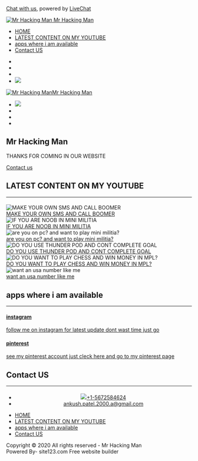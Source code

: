 


<!DOCTYPE html><html dir="ltr" lang="en" class=" home_page home_page_design s_layout2 isFreePackage  "><head><script data-ad-client="ca-pub-9703532486139774" async src="https://pagead2.googlesyndication.com/pagead/js/adsbygoogle.js"></script>
<meta http-equiv="X-UA-Compatible" content="IE=edge"> <meta name="viewport" content="width=device-width, initial-scale=1"> <meta charset="utf-8"> <link rel="dns-prefetch preconnect" href="https://cdn-cms-s.f-static.net/" crossorigin="anonymous"/> <link rel="dns-prefetch preconnect" href="https://cdn-cms.f-static.net/" crossorigin="anonymous"/> <link rel="dns-prefetch preconnect" href="https://fonts.googleapis.com/" crossorigin="anonymous"/> <link rel="dns-prefetch preconnect" href="https://fonts.gstatic.com/" crossorigin="anonymous"/> <link rel="dns-prefetch preconnect" href="https://cdn-cms-s.f-static.net/" crossorigin="anonymous"/> <link rel="dns-prefetch preconnect" href="https://cdn-cms.f-static.net/" crossorigin="anonymous"/> <!-- Favicon --> <link rel="shortcut icon" href="//cdn-cms-s.f-static.net/manager/site123_website/files/logos/brand_files_2020/Icons/Png/Icon_blue.png?v=r6684" type="image/x-icon"> <link rel="icon" href="LOGO.png" type="image/x-icon"> <link rel="manifest" href="LOGO.png"><!-- Status Bar --><meta name="apple-mobile-web-app-status-bar-style" content="default"><!-- 152px icon --><link rel="apple-touch-icon" sizes="152x152" href="//cdn-cms-s.f-static.net/ready_uploads/pwaScreenLogo/pwaImage.png?width=152&height=152&resizeType=pwaIcon&w=&orderScreen=&websiteID=3995901&tranW=&v=r6684_19605477"><!-- 180px icon --><link rel="apple-touch-icon" sizes="180x180" href="//cdn-cms-s.f-static.net/ready_uploads/pwaScreenLogo/pwaImage.png?width=180&height=180&resizeType=pwaIcon&w=&orderScreen=&websiteID=3995901&tranW=&v=r6684_19605477"><!-- 167px icon --><link rel="apple-touch-icon" sizes="167x167" href="//cdn-cms-s.f-static.net/ready_uploads/pwaScreenLogo/pwaImage.png?width=167&height=167&resizeType=pwaIcon&w=&orderScreen=&websiteID=3995901&tranW=&v=r6684_19605477"> <!-- Mobile Browser Address Bar Color --> <meta name="theme-color" content="#1abc9c"> <!-- Regular Meta Info --> <title class="s123-js-pjax">Mr Hacking Man</title> <meta name="description" content="Mr Hacking Man - " class="s123-js-pjax"> <meta name="keywords" content="" class="s123-js-pjax"> <link rel="canonical" href="https://www.mr-hacking-man.tk/" class="s123-js-pjax"/> <!-- Global site tag (gtag.js) - Google Analytics --> <script async src="https://www.googletagmanager.com/gtag/js?id=UA-171296505-1"></script> <script>      window.dataLayer = window.dataLayer || [];
    function gtag(){dataLayer.push(arguments);}
    gtag('js', new Date());

    gtag('config', 'UA-171296505-1');
  </script> <!-- Facebook Meta Info --> <meta property="og:url" content="https://www.mr-hacking-man.tk" class="s123-js-pjax"> <meta property="og:image" content="https://cdn-cms.f-static.net/uploads/3995901/800_5f22a7595bd3a.png" class="s123-js-pjax"> <meta property="og:description" content="Mr Hacking Man - " class="s123-js-pjax"> <meta property="og:title" content="Mr Hacking Man" class="s123-js-pjax"> <meta property="og:site_name" content="Mr Hacking Man" class="s123-js-pjax"> <meta property="og:see_also" content="https://5f227ce8e668d.site123.me" class="s123-js-pjax"> <!-- Google+ Meta Info --> <meta itemprop="name" content="Mr Hacking Man" class="s123-js-pjax"> <meta itemprop="description" content="Mr Hacking Man - " class="s123-js-pjax"> <meta itemprop="image" content="https://cdn-cms.f-static.net/uploads/3995901/800_5f22a7595bd3a.png" class="s123-js-pjax"> <!-- Twitter Meta Info --> <meta name="twitter:card" content="summary" class="s123-js-pjax"> <meta name="twitter:url" content="https://www.mr-hacking-man.tk/" class="s123-js-pjax"> <meta name="twitter:title" content="Mr Hacking Man" class="s123-js-pjax"> <meta name="twitter:description" content="Mr Hacking Man - " class="s123-js-pjax"> <meta name="twitter:image" content="https://cdn-cms.f-static.net/uploads/3995901/800_5f22a7595bd3a.png" class="s123-js-pjax">    
  
  

  
  
          

  

  <!-- Website CSS variables --> <style>    :root {
      --global_main_color: #1abc9c;
      --home_text_color: #ffffff;
      --home_third_background_color: #000000;
      --home_custom_image_size: px;
      --home_text_size_px: 38px;
      --home_text_size_2_px: 54px;
      --slogan_text_size_px: 20px;
      --home_text_size: 38;
      --home_text_size_2: 54;
      --slogan_text_size: 20;
      --home_text_size_px_media: 38px;
      --home_text_size_2_px_media: 54px;
      --slogan_text_size_px_media: 20px;
      --layout_text_align: left;
      --layout_text_align_rtl: right;
      --layout_text_box_width: 100%;
      --layout_left_side_width: 50%;
      --layout_left_side_width_vh: 50vh;
      --homepage_layout_height: 100%;
      --homepage_layout_height_vh: 100vh;
      --homepage_layout_height_menu_space: 0px;
      --mainNavMobileHeight: 0px;
      --homepage_layout_height_opacity_space_top: 0px;
      --homepage_layout_height_opacity_space_bottom: 0px;
      --mobileMenuFontSize: 20px;
      --mobileMenuPagesSpace: 5px;
      --homepageShapeDividerList_Size: 17%;
      --homepage_goal_space: 17px;
      --homepage_second_goal_space: 23px;
      --layout_bottom_spacing: 68px;
      --window-height: 100vh;
      --window-width: 100vw;
      --menu_font_size: 14px;
      --menu_pages_space: 1px;
      --menu_pages_side_padding: 15px;
      --menu_pages_letter_spacing: 0.5px;
      --menu_pages_word_spacing: 0px;
  } 
  </style> <!-- Custom CSS --> <!-- Minimize CSS files --><link rel="stylesheet" href="//cdn-cms-s.f-static.net/versions/2/css/minimize.css?v=r6684" type="text/css" crossorigin="anonymous"><link rel="stylesheet" href="//cdn-cms-s.f-static.net/versions/2/css/websiteCSS.css?w=&orderScreen=&websiteID=3995901&onlyContent=&tranW=&v=r6684_19605477" class="reloadable-css" type="text/css"> <!-- Begin Cookie Consent plugin by Silktide - http://silktide.com/cookieconsent --> <script type="text/javascript">        window.cookieconsent_options = {
          message: "This website uses cookies to ensure you get the best experience on our website",
          dismiss: "Got it!",
          learnMore: "More info",
          theme: '//cdn-cms-s.f-static.net/files/frameworks/cookieconsent-master/build/dark-bottom.css?v=r6684'
      }; 
  </script> <script type="text/javascript" src="//cdn-cms-s.f-static.net/files/frameworks/cookieconsent-master/build/cookieconsent.min.js?v=r6684" crossorigin="anonymous"></script> <!-- End Cookie Consent plugin --> <!-- Froala Editor CSS --> <!-- Google AdSense --> </head><body id="page-top"> <!-- Start of LiveChat (www.livechatinc.com) code -->
<script>
    window.__lc = window.__lc || {};
    window.__lc.license = 12114810;
    ;(function(n,t,c){function i(n){return e._h?e._h.apply(null,n):e._q.push(n)}var e={_q:[],_h:null,_v:"2.0",on:function(){i(["on",c.call(arguments)])},once:function(){i(["once",c.call(arguments)])},off:function(){i(["off",c.call(arguments)])},get:function(){if(!e._h)throw new Error("[LiveChatWidget] You can't use getters before load.");return i(["get",c.call(arguments)])},call:function(){i(["call",c.call(arguments)])},init:function(){var n=t.createElement("script");n.async=!0,n.type="text/javascript",n.src="https://cdn.livechatinc.com/tracking.js",t.head.appendChild(n)}};!n.__lc.asyncInit&&e.init(),n.LiveChatWidget=n.LiveChatWidget||e}(window,document,[].slice))
</script>
<noscript><a href="https://www.livechatinc.com/chat-with/12114810/" rel="nofollow">Chat with us</a>, powered by <a href="https://www.livechatinc.com/?welcome" rel="noopener nofollow" target="_blank">LiveChat</a></noscript>
<!-- End of LiveChat code -->
<div class="body"> <div id="websiteHeader"> <nav id="mainNav" class="hidden-xs navbar-default navbar-fixed-top columnHeader opacity-no"> <div class="site_container"> <div class="navbar-header"> <a class="navbar-brand page-scroll s123-site-logo"  href=""><img src="https://cdn-cms.f-static.net/uploads/3995901/400_crop_5f229e48dd44b_5f229e02f1541.png" alt="Mr Hacking Man" class="img-responsive" /><span class="website-name website-name-preview-helper website-name-active weight700 "> Mr Hacking Man </span></a> </div> <div id="top-menu"> <ul class="navPages nav navbar-nav"> <li class="moduleMenu active"><a class="page-scroll homepageMenu" href="#page-top"><span class="txt-container">HOME</span></a></li><li class="moduleMenu" data-menu-module-id="5b1cffa6a456e"><a class="page-scroll" href="#section-5b1cffa6a456e"><span class="txt-container">LATEST CONTENT ON MY YOUTUBE</span></a></li><li class="moduleMenu" data-menu-module-id="5f23f0a295972"><a class="page-scroll" href="#section-5f23f0a295972"><span class="txt-container">apps where i am available</span></a></li><li class="moduleMenu" data-menu-module-id="5f23f6fc95973"><a class="page-scroll" href="#section-5f23f6fc95973"><span class="txt-container">Contact US</span></a></li> </ul> <ul class="navActions nav navbar-nav"> <!-- Multi Currency --> <!-- Show Header Social --> <li class="header-social-wrapper "><a data-close-location="right" class="actionButton" role="button" data-container="body" data-toggle="social_menuCallActionIcons"><i class="fa fa-share-alt"></i></a></li> <!-- Cart --> <li class="header-cart-wrapper orderOpenCart "><a class="actionButton btn-primary-action-button-4" role="button"><i class="fa fa-shopping-cart"><span class="count"></span></i></a></li> <!-- Show Header Email With Style --> <li class="header-email-wrapper" data-style="1"><a data-close-location="right" class="actionButton" role="button" data-container="body" data-toggle="email_menuCallActionIcons"><i class="fa fa-envelope"></i></a></li> <!-- Only icon --> <li class="header-phone-wrapper" data-style="1"> <a data-close-location="right" class="actionButton" role="button" data-container="body" data-toggle="phone_menuCallActionIcons" data-social-icon="whatsApp-icon"> <img src="//cdn-cms-s.f-static.net/files/icons/socialNetworksBrands/whatsApp-icon.png?v=r6684"> </a> </li> <!-- Only Phone --> <!-- Menu Action Buttons --> </ul> </div> </div> </nav> <!-- Sticky Menu --> <input type="hidden" id="stickyMenu" name="stickyMenu" value="on"> </div> <nav id="mainNavMobile" class="navbar-fixed-top"> <div class="navPagesLeft"> <div class="header-menu-wrapper"><a data-close-location="left" data-menu-color="" data-menu-type="0" data-menu-align="center" data-is-mobile="true" class="mobile-menu-btn actionButton" role="button" data-container="body" data-toggle="menuCallActionIcons"><i class="fa fa-bars"></i></a></div> </div> <div class="navbar-header"> <a class="navbar-brand page-scroll s123-site-logo" href="#page-top"><img src="https://cdn-cms.f-static.net/uploads/3995901/400_crop_5f229e48dd44b_5f229e02f1541.png" alt="Mr Hacking Man" class="img-responsive" /><span class="website-name website-name-preview-helper website-name-active weight700 ">Mr Hacking Man</span></a> </div> <div class="navPagesRight"> <ul class="navActions nav navbar-nav"> <!-- Show header phone --> <li class="header-phone-wrapper"> <a data-close-location="right" class="actionButton" role="button" data-container="body" data-toggle="phone_menuCallActionIcons" data-icon-type="socialImage"> <img src="//cdn-cms-s.f-static.net/files/icons/socialNetworksBrands/whatsApp-icon.png?v=r6684"> </a> </li> <!-- Show header email --> <li class="header-email-wrapper"><a data-close-location="right" class="actionButton" role="button" data-container="body" data-toggle="email_menuCallActionIcons"><i class="fa fa-envelope"></i></a></li> <!-- Show header social --> <li class="header-social-wrapper "><a data-close-location="right" class="actionButton" role="button" data-container="body" data-toggle="social_menuCallActionIcons"><i class="fa fa-share-alt"></i></a></li> <!-- Cart --> <li class="header-cart-wrapper orderOpenCart "><a class="actionButton btn-primary-action-button-4" role="button"><i class="fa fa-shopping-cart"><span class="count"></span></i></a></li> </ul> </div> </nav> <div id="top-menu-mobile" style="display:none;"> <ul> <li class="moduleMenu active"><a class="page-scroll homepageMenu" href="#page-top"><span class="txt-container">HOME</span></a></li><li class="moduleMenu" data-menu-module-id="5b1cffa6a456e"><a class="page-scroll" href="#section-5b1cffa6a456e"><span class="txt-container">LATEST CONTENT ON MY YOUTUBE</span></a></li><li class="moduleMenu" data-menu-module-id="5f23f0a295972"><a class="page-scroll" href="#section-5f23f0a295972"><span class="txt-container">apps where i am available</span></a></li><li class="moduleMenu" data-menu-module-id="5f23f6fc95973"><a class="page-scroll" href="#section-5f23f6fc95973"><span class="txt-container">Contact US</span></a></li> </ul> </div> <div id="s123PjaxMainContainer"> <section id="top-section" class="homepage_style_1 top_magic_homepage_kind_1  parallax-on old_homepage_layout_log old_homepage_layout_structure_log"><div class="home_background_wrapper parallax-on"><div class="parallax-window home-image-bg" data-parallax="scroll" data-bleed="0" data-idele="parallax_home_opacity" data-opacity="1" data-filter="" data-backgroundcolor="#000000" data-image-src="https://cdn-cms.f-static.net/uploads/3995901/2000_5f228376cbfce.png" data-position="center center" data-background-position="center center" style="background-position:center center"></div></div><div class="magic_homepage magic_homepage_kind_simple magic_homepage_kind_1 homepage-layout-24 container parent_simple_object_position_center_left"><div class="home_main_wrapper main_ele_place_bottom simple_object_position_center_left"><div class="box_container boxStyle_"><div class="boxBorder  ele_align_left"><h1 id="home_siteSlogan" class=" weight400  shadow1  0 10" style="display:none"></h1><h2 id="home_siteSlogan_2" class=" weight700   background1 0 16" ><span style="font-weight:bold;">Mr Hacking Man</span></h2><p id="home_SecondSiteSlogan" class=" weight400  shadow1 background9 0 31" >THANKS FOR COMING IN OUR WEBSITE</p></div><div class="homepage_goal space_from_bottom_mainGoal ele_align_left" style="position: relative;max-width: 100%;"><div class="promoButtons align_left"><a id="home_buttonText" class="btn btn-primary btn-xl " href="tel:+15672584624"><span class="h-b-container"><span class="h-b-t"><span class="h-b-t">Contact us</span></span></span></a><a id="home_buttonText_1" class="btn btn-primary btn-xl " style="display:none" href="tel:+15672584624"><span class="h-b-container"><span class="h-b-t"><span class="h-b-t"></span></span></span></a></div></div></div></div></div></section><div id="s123ModulesContainer" class="s123-modules-container"><section id="section-5b1cffa6a456e" class="s123-module s123-module-gallery isotope-gallery layout-2 bg-primary disable-context-menu"><div data-aos="fade-up" class="container-fluid page_header_style page_header_style_"><div class="row"><div class="container"><div class="row modulesTitle"><div class="col-xs-12 text-center"> <H2 id="section-5b1cffa6a456e-title"  class="s123-page-header">LATEST CONTENT ON MY YOUTUBE</H2> <hr class="small"> <h4 id="section-5b1cffa6a456e-slogan" class="s123-page-slogan"></h4> </div> </div> </div> </div> </div><div class="container" data-aos="fade-up"><div class="row text-center"><div class="s123-categories" style="display:none;"><ul class="filter"><li data-filter="our-youtube-channel" data-unique-id="5b1cffa547d75"><a href="#">OUR YOUTUBE CHANNEL</a></li></ul></div><div><div class="gallery-category " data-module-id="" data-tool-title="LATEST CONTENT ON MY YOUTUBE" data-page-url="latest-content-on-my-youtube" data-filter="our-youtube-channel" data-limit="50" data-tool-style="2" data-unique-id="5b1cffa547d75" data-language=""><div><div class="isotope-gallery-container" data-isotope-transition="0"><div class="col-lg-4 col-md-4 col-sm-6 col-xs-12 gallery-item-wrapper mfp-image" data-mfp-src="https://www.youtube.com/watch?v=xVVOMdFD79A&amp;t" title="MAKE  YOUR OWN SMS AND CALL BOOMER" data-type="video" data-media-type="externalVideo" data-image-page-url="/latest-content-on-my-youtube/make-your-own-sms-and-call-boomer" data-image-description="" data-image-link="https://www.youtube.com/watch?v=xVVOMdFD79A&amp;t" data-image-link-text="" data-original-width="480" data-original-height="360"><div class="gallery-item"><div class="gallery-thumb"><img class="lazyload" data-src="https://img.youtube.com/vi/xVVOMdFD79A/hqdefault.jpg" alt="MAKE  YOUR OWN SMS AND CALL BOOMER"><div class="image-overlay"></div><a href="https://www.youtube.com/watch?v=xVVOMdFD79A&amp;t" class="gallery-zoom" data-allow-external-link="true"><div class="eye"><i class="fa fa-play"></i></div>MAKE  YOUR OWN SMS AND CALL BOOMER</a></div><div class="s123-video-cover"><a class="s123-video-play-icon"><i class="fa fa-play"></i></a></div></div></div><div class="col-lg-4 col-md-4 col-sm-6 col-xs-12 gallery-item-wrapper mfp-image" data-mfp-src="https://www.youtube.com/watch?v=P7QLATKodV4" title="IF YOU ARE NOOB IN MINI MILITIA" data-type="video" data-media-type="externalVideo" data-image-page-url="/latest-content-on-my-youtube/if-you-are-noob-in-mini-militia" data-image-description="" data-image-link="https://www.youtube.com/watch?v=P7QLATKodV4&amp;t" data-image-link-text="" data-original-width="480" data-original-height="360"><div class="gallery-item"><div class="gallery-thumb"><img class="lazyload" data-src="https://img.youtube.com/vi/P7QLATKodV4/hqdefault.jpg" alt="IF YOU ARE NOOB IN MINI MILITIA"><div class="image-overlay"></div><a href="https://www.youtube.com/watch?v=P7QLATKodV4" class="gallery-zoom" data-allow-external-link="true"><div class="eye"><i class="fa fa-play"></i></div>IF YOU ARE NOOB IN MINI MILITIA</a></div><div class="s123-video-cover"><a class="s123-video-play-icon"><i class="fa fa-play"></i></a></div></div></div><div class="col-lg-4 col-md-4 col-sm-6 col-xs-12 gallery-item-wrapper mfp-image" data-mfp-src="https://www.youtube.com/watch?v=97CxB0RrgOc&amp;t" title="are you on pc? and want to play mini militia?" data-type="video" data-media-type="externalVideo" data-image-page-url="/latest-content-on-my-youtube/are-you-on-pc-and-want-to-play-mini-militia" data-image-description="are you on pc and want to may mini militia?" data-image-link="" data-image-link-text="" data-original-width="480" data-original-height="360"><div class="gallery-item"><div class="gallery-thumb"><img class="lazyload" data-src="https://img.youtube.com/vi/97CxB0RrgOc/hqdefault.jpg" alt="are you on pc? and want to play mini militia?"><div class="image-overlay"></div><a href="https://www.youtube.com/watch?v=97CxB0RrgOc&amp;t" class="gallery-zoom" data-allow-external-link="true"><div class="eye"><i class="fa fa-play"></i></div>are you on pc? and want to play mini militia?</a></div><div class="s123-video-cover"><a class="s123-video-play-icon"><i class="fa fa-play"></i></a></div></div></div><div class="col-lg-4 col-md-4 col-sm-6 col-xs-12 gallery-item-wrapper mfp-image" data-mfp-src="https://www.youtube.com/watch?v=IdFWHBgpDIk&amp;t=35s" title="DO YOU USE THUNDER POD AND  CONT COMPLETE GOAL" data-type="video" data-media-type="externalVideo" data-image-page-url="/latest-content-on-my-youtube/do-you-use-thunder-pod-and-cont-complete-goal" data-image-description="" data-image-link="https://www.youtube.com/watch?v=IdFWHBgpDIk&amp;t" data-image-link-text="" data-original-width="480" data-original-height="360"><div class="gallery-item"><div class="gallery-thumb"><img class="lazyload" data-src="https://img.youtube.com/vi/IdFWHBgpDIk/hqdefault.jpg" alt="DO YOU USE THUNDER POD AND  CONT COMPLETE GOAL"><div class="image-overlay"></div><a href="https://www.youtube.com/watch?v=IdFWHBgpDIk&amp;t=35s" class="gallery-zoom" data-allow-external-link="true"><div class="eye"><i class="fa fa-play"></i></div>DO YOU USE THUNDER POD AND  CONT COMPLETE GOAL</a></div><div class="s123-video-cover"><a class="s123-video-play-icon"><i class="fa fa-play"></i></a></div></div></div><div class="col-lg-4 col-md-4 col-sm-6 col-xs-12 gallery-item-wrapper mfp-image" data-mfp-src="https://www.youtube.com/watch?v=Hjvnq5G6myI&amp;t=101s" title="DO YOU WANT TO PLAY CHESS AND WIN MONEY IN MPL?" data-type="video" data-media-type="externalVideo" data-image-page-url="/latest-content-on-my-youtube/do-you-want-to-play-chess-and-win-money-in-mpl" data-image-description="" data-image-link="https://www.youtube.com/watch?v=Hjvnq5G6myI&amp;t" data-image-link-text="" data-original-width="480" data-original-height="360"><div class="gallery-item"><div class="gallery-thumb"><img class="lazyload" data-src="https://img.youtube.com/vi/Hjvnq5G6myI/hqdefault.jpg" alt="DO YOU WANT TO PLAY CHESS AND WIN MONEY IN MPL?"><div class="image-overlay"></div><a href="https://www.youtube.com/watch?v=Hjvnq5G6myI&amp;t=101s" class="gallery-zoom" data-allow-external-link="true"><div class="eye"><i class="fa fa-play"></i></div>DO YOU WANT TO PLAY CHESS AND WIN MONEY IN MPL?</a></div><div class="s123-video-cover"><a class="s123-video-play-icon"><i class="fa fa-play"></i></a></div></div></div><div class="col-lg-4 col-md-4 col-sm-6 col-xs-12 gallery-item-wrapper mfp-image" data-mfp-src="https://www.youtube.com/watch?v=2b1q_C5P5kY&amp;t" title="want an usa number like me" data-type="video" data-media-type="externalVideo" data-image-page-url="/latest-content-on-my-youtube/want-an-usa-number-like-me" data-image-description="want an us number like me" data-image-link="" data-image-link-text="" data-original-width="480" data-original-height="360"><div class="gallery-item"><div class="gallery-thumb"><img class="lazyload" data-src="https://img.youtube.com/vi/2b1q_C5P5kY/hqdefault.jpg" alt="want an usa number like me"><div class="image-overlay"></div><a href="https://www.youtube.com/watch?v=2b1q_C5P5kY&amp;t" class="gallery-zoom" data-allow-external-link="true"><div class="eye"><i class="fa fa-play"></i></div>want an usa number like me</a></div><div class="s123-video-cover"><a class="s123-video-play-icon"><i class="fa fa-play"></i></a></div></div></div></div></div></div></div><!-- Show More Buttons For Each Category ---><div class="gallery-show-more-container"></div></div></div></section><section id="section-5f23f0a295972" class="s123-module s123-module-services layout-4"> <div data-aos="fade-up" class="container-fluid page_header_style page_header_style_"><div class="row"><div class="container"><div class="row modulesTitle"><div class="col-xs-12 text-center"> <H2 id="section-5f23f0a295972-title"  class="s123-page-header">apps where i am available</H2> <hr class="small"> <h4 id="section-5f23f0a295972-slogan" class="s123-page-slogan"></h4> </div> </div> </div> </div> </div> <div class="container" data-aos="fade-up"> <div class="row text-center"><div class="col-md-4 col-sm-6 col-centered"><a href="https://www.instagram.com/_mrhackingman__/" target="_blank" ><div class="service-item box-primary s123-box-bottom-primary-border s123-box-flying-up"><span class="fa-stack fa-4x img-circle bgLazyload" data-src="https://cdn-cms.f-static.net/uploads/3995901/400_5f23f12a0914a.jpg"></span><h4><strong>instagram</strong></h4><p>follow me on instagram for latest update
dont wast time just go</p></div></a></div><div class="col-md-4 col-sm-6 col-centered"><a href="https://in.pinterest.com/Mr_Hacking_Man/" target="_blank" ><div class="service-item box-primary s123-box-bottom-primary-border s123-box-flying-up"><span class="fa-stack fa-4x img-circle bgLazyload" data-src="https://cdn-cms.f-static.net/uploads/3995901/400_5f23f27b5d007.jpg"></span><h4><strong>pinterest</strong></h4><p>see my pinterest account just cleck here and go to my pinterest page</p></div></a></div></div> </div></section><section id="section-5f23f6fc95973" class="s123-module s123-module-contact layout-1 bg-primary"> <div data-aos="fade-up" class="container-fluid page_header_style page_header_style_"><div class="row"><div class="container"><div class="row modulesTitle"><div class="col-xs-12 text-center"> <H2 id="section-5f23f6fc95973-title"  class="s123-page-header">Contact US</H2> <hr class="small"> <h4 id="section-5f23f6fc95973-slogan" class="s123-page-slogan"></h4> </div> </div> </div> </div> </div> <div class="container" data-aos="fade-up"> <div class="row text-center"> <div class="col-md-5" style="text-align: center;"> <ul class="list-unstyled contact-as-details-container"> <li><a class="social-icons-container" href="https://wa.me/15672584624" target="_blank"><img src="//cdn-cms-s.f-static.net/files/icons/socialNetworksBrands/whatsApp-icon.png?v=r6684"><span dir="ltr">+1-5672584624</span></a></li> <li><a href="mailto:ankush.patel.2000.a@gmail.com"><i class="fa fa-envelope-o fa-fw"></i>ankush.patel.2000.a@gmail.com</a></li> </ul> </div> <form class="breakable contactUsForm " data-date-format="d/m/Y"> <div class="col-md-6 col-md-offset-1"> <div class="row"> <div class="col-md-6"> <div class="form-group"></div> </div> </div> <div class="form-group"><div class="form-group"></div></div> <input type="hidden" name="w" value=""> <input type="hidden" name="websiteID" value="3995901"> <input type="hidden" name="moduleID" value="5f23f6fc95973"> <input type="hidden" name="layout" value="1"> </form> </div> </div></section></div><footer class="global_footer footer_2"> <div class="part1"><div class="hidden-xs"> <ul class="navPages nav navbar-nav"> <li class="moduleMenu active"><a class="page-scroll homepageMenu" href="#page-top"><span class="txt-container">HOME</span></a></li><li class="moduleMenu" data-menu-module-id="5b1cffa6a456e"><a class="page-scroll" href="#section-5b1cffa6a456e"><span class="txt-container">LATEST CONTENT ON MY YOUTUBE</span></a></li><li class="moduleMenu" data-menu-module-id="5f23f0a295972"><a class="page-scroll" href="#section-5f23f0a295972"><span class="txt-container">apps where i am available</span></a></li><li class="moduleMenu" data-menu-module-id="5f23f6fc95973"><a class="page-scroll" href="#section-5f23f6fc95973"><span class="txt-container">Contact US</span></a></li> </ul> </div><div>                        Copyright © 2020 All rights reserved - <span class="website-name-preview-helper">Mr Hacking Man</span> </div><div class="clearfix upgrade-website-preview-helper">Powered By- site123.com Free website builder</a></div></div> </div> </footer> </div> </div> <div> <div id="header-phone-content" style="display:none;"> <div class="popover_phone_icons"> <div class="global-contact-details-container text-center"> <ul class="list-unstyled"> <li><a class="social-icons-container" href="https://wa.me/15672584624" target="_blank"><img src="//cdn-cms-s.f-static.net/files/icons/socialNetworksBrands/whatsApp-icon.png?v=r6684"><span dir="ltr">+1-5672584624</span></a></li> </ul> </div> </div> <input type="hidden" id="multiPhonesSettings" value="[{&quot;uniqid&quot;:&quot;mp-5f227d4370f5c&quot;,&quot;number&quot;:&quot;5672584624&quot;,&quot;dialCode&quot;:&quot;+1&quot;,&quot;countryData&quot;:&quot;us&quot;,&quot;note&quot;:&quot;&quot;,&quot;type&quot;:&quot;3&quot;}]"> </div> <div id="header-email-content" style="display:none;"><div class="popover_email_icons"> <div class="global-contact-details-container text-center"> <ul class="list-unstyled"> <li><a href="mailto:ankush.patel.2000.a@gmail.com"><i class="fa fa-envelope fa-fw"></i>&nbsp;<span dir="ltr">ankush.patel.2000.a@gmail.com</span></a></li> </ul> </div> </div></div> <input type="hidden" id="globalContactEmailSettings" value="{&quot;contact_email&quot;:&quot;ankush.patel.2000.a@gmail.com&quot;,&quot;custom_form_html&quot;:&quot;&quot;}"> <div id="header-social-content" style="display:none;"><div class="popover_icons"><div class="social-details-container social-icons"><ul class="list-inline"><li><a href="https://www.instagram.com/_MrHackingMan__/" target="_blank"><i class="fa fa-instagram fa-4x"></i></a></li><li><a href="https://in.pinterest.com/Mr_Hacking_Man/" target="_blank"><i class="fa fa-pinterest fa-4x"></i></a></li><li><a href="https://www.youtube.com/channel/UCp80YmmD7i3yDeRh13AoqIA" target="_blank"><i class="fa fa-youtube fa-4x"></i></a></li><li><a href="https://numeroinvite.page.link/wkXY" target="_blank"><i class="fa fa-share fa-4x"></i></a></li></ul></div></div></div> <input type="hidden" id="facebook_url" name="facebook_url" value=""> <input type="hidden" id="twitter_url" name="twitter_url" value=""> </div><a id="gotoTop" class="gotoTop page-scroll" style="display: none;" href="#page-top"><i class="fa fa-angle-up"></i></a> <input type="hidden" id="layoutNUM" name="layoutNUM" value="2"> <input type="hidden" id="footer_layout" name="footer_layout" value="2"> <input type="hidden" id="layoutMenuPositionTXT" name="layoutMenuPositionTXT" value="top"> <input type="hidden" id="versionNUM" name="versionNUM" value="2"> <input type="hidden" id="w" name="w" value=""> <input type="hidden" id="websiteID" value="3995901"> <input type="hidden" id="enable_as_theme" value="0"> <input type="hidden" id="onepage" value="1"> <input type="hidden" id="pjaxSupported" value="1"> <input type="hidden" id="moduleTypeNUM" class="s123-js-pjax" name="moduleTypeNUM" value=""> <input type="hidden" id="hasEcommerce" value="0"> <input type="hidden" id="pageUniqueID" class="s123-js-pjax" name="pageUniqueID" value=""> <script>        var menuScrollOffset = 60;
      var packageNUM = 1;
      var subDomainUrl = 'site123.me';
      var domain = '5f227ce8e668d';
      var languageCode = 'en';
      var multiLanCode = '';
      var globalLanguageChildLan          = '';
      var websiteLanguageCode             = '';
      var websiteLanguageCountryCode      = '';
      var websiteLanguageCountryFullCode  = '';
      var IsManagment                     = '1'

      var $GLOBALS = {
          'cdn-user-files' : '//cdn-cms.f-static.net',
          'maps-display-domain' : 'https://maps.site123.com',
          'cdn-system-files' : '//cdn-cms-s.f-static.net',
          'v-cache' : 'r6684',
      };
      var longFreeCustomer = false;
              // set progressive web applications settings object for published websites only
      var pwaSettings = {
          enableMessage: false,
      };
            
  </script> <!-- JavaScript Translations Object --><script>var translations = {
      "sent"	  		   : "Sent!",
      "enterYourQuery" 	   : "Enter your query",
      "loading"		   : "Loading...",
      "closeEsc"		   : "Close (Esc)",
      "previousLeftArrowKey"	   : "Previous (Left arrow key)",
      "NextRightArrowKey"	   : "Next (Right arrow key)",
      "of"		   	   : "of",
      "more"		   	   : "MORE",
      "cart"		   	   :"Cart",
      "SearchResult"		   : "Search Result",
      "ChooseTheAmountDonate"    : "Choose the amount you want to donate",
      "blogReviewMessage"	   : "Thank you! Your comment will be published after being approved by the admin.",
      "productReviewMessage"	   : "Thank you! Your review will be published after being approved by the administrator.",
      "ConfirmMailingSubscrive"  : "Please Confirm Your Email Address to Complete Your Subscription",
      "subscribeTellAboutYou"  : "Please tell us about yourself",
      "imageCouldNotLoaded"      : "<a href=\"%url%\">The image<\/a> could not be loaded.",
      "searchInputValidation"    : "Please enter a valid search query.",
      "jqueryValidMsgRequire"    : "This field is required.",
      "jqueryValidMsgRemote"     : "Please fix this field.",
      "jqueryValidMsgEmail"      : "Please enter a valid email address.",
      "jqueryValidMsgUrl"        : "Please enter a valid URL.",
      "jqueryValidMsgDate"       : "Please enter a valid date.",
      "jqueryValidMsgDateISO"    : "Please enter a valid date (ISO).",
      "jqueryValidMsgNumber"     : "Please enter a valid number.",
      "jqueryValidMsgDigits"     : "Please enter only digits.",
      "jqueryValidMsgCreditcard" : "Please enter a valid credit card number.",
      "jqueryValidMsgEqualTo"    : "Please enter the same value again.",
      "jqueryValidMsgAccept"     : "Please enter a value with a valid extension.",
      "jqueryValidMsgMaxlength"  : "Please enter no more than {0} characters.",
      "jqueryValidMsgMinlength"  : "Please enter at least {0} characters.",
      "jqueryValidMsgRangelength":"Please enter a value between {0} and {1} characters long.",
      "jqueryValidMsgRange"	   : "Please enter a value between {0} and {1}.",
      "jqueryValidMsgMax"	   : "Please enter a value less than or equal to {0}.",
      "jqueryValidMsgMin"	   : "Please enter a value greater than or equal to {0}.",
      "sending"		   : "Sending",
      "firstName"		   : "First Name",
      "lastName"		   : "Last Name",
      "phone"			   : "Phone",
      "emailAddress"		   : "Email address",
      "fileUpload"		   : "File Upload",
      "send"			   : "Send",
      "search"		   : "Search",
      "productvalidatorPopover"  : "Required field",
      "SpecialRequest" 	   : "Special Request",
      "restaurantReservation"    : "Restaurant Reservation",
      "ThankYouAuto"		   : "Order completed, thank you for your order!",
      "ThankYouManual"	   : "Order is not completed yet, we will contact you soon",
      "Ok"			   : "OK",
      "OrderNumber"		   : "Order Number",
      "Date"			   : "Date",
      "Hour"			   : "Hour",
      "TableSize"		   : "Table Size",
      "NoAvailableTime"	   : "Sorry, there is no available time for this date, please try another date.",
      "message"	           : "Message",
      "ThankYou"	           : "Thank you",
      "error_title"	   	   : "Error",
      "error_body"	   	   : "Oops something went wrong",
      "limitTickets"	   : "Limit of:",
      "tickets"	   : "Tickets",
      "registrationClosed"       : "Registration is closed. Please contact us for more information.",
      "Sunday"		   : "Sunday",
      "Monday"		   : "Monday",
      "Tuesday"		   : "Tuesday",
      "Wednesday"		   : "Wednesday",
      "Thursday"		   : "Thursday",
      "Friday"		   : "Friday",
      "Saturday"		   : "Saturday",
      "foodDeliverybootBoxTitle" : "Order Window",
      "addToCart"                : "Add To Cart",
      "save"                	   : "Save",       
      "ThankYouAfterSubmmit" 	   : "Thank you for contacting us. We have received your message and will respond to you soon.",    
      "country" 					: "Country",
      "productQuntityLimit" 		: "The product is limited to a maximum of {{units_limitation}} units.",
      "productQuntityLimitMin" 		: "The product is limited to a minimum of {{units_limitation}} units.",
      "forumDeleteTopic" 		: "Deleting a topic will also permanently remove all related replies. Are you sure you want to delete it?",
      "forumDeleteTopicTitle" 	: "Delete Topic",
      "forumDeleteReply" 		: "Are you sure you want to delete this reply?",
      "forumDeleteReplyTitle" 	: "Delete Reply",
      "forumNewTopic" 	: "New Topic",
      "forumCreateNewTopic" 	: "Create a new topic",
      "forumCountOfTotalPosts" 	: "Post a total of {{numbers_of_posts}} posts",
      "forumSearchPlaceholder" 	: "search topics, posts, or categories",
      "forumLastReply" 	: "Last Reply",
      "follow" 	: "Follow",
      "following" 	: "Following",
      "forumReplies" 	: "Replies",
      "forumFrequentPosters" 	: "Frequent Posters",
      "chooseCategory" 	: "Choose Category",
      "linkCopiedToClipboard" 	: "Link copied to clipboard",
      "edit" 	: "Edit",
      "created" 	: "Created",
      "seeMore" 	: "See More",
      "options" 	: "Options",
      "joined" 	: "Joined",
      "posted" 	: "Posted",
      "category" 	: "Category",
      "yes" 	: "Yes",
      "no" 	: "No",
      "insertTopicTitle" 	: "Insert Topic Title",
      "insertTopicMessage" 	: "Insert Message Topic",
      "reply" 	: "Reply",
      "addReply" 	: "Add reply",
      "address" 	: "Address:",
      "city" 	: "City:",
      "state" 	: "State:",
      "zipCode" 	: "Zip\/Postal Code:",
      "instructions" 	: "Instructions:",
      "country_v2" : "Country:",
      "chooseDate": "Choose Date",
      "chooseDateAndTime": "Choose Date & Time",
      "chooseTime": "Choose Time",
      "total" : "Total:",
      "reviewBad": "bad",
      "reviewPoor": "poor",
      "reviewRegular": "regular",
      "reviewGood": "good",
      "reviewGorgeous": "gorgeous",
      "popupButtonSelected": "Select",
      "editHeader": "Edit Header",
      "editFooter": "Edit Footer",
      "eCommerceSort": {
          "sortBy": "Sort By",
          "recommended": "Recommended",
          "byHighPrice": "Price, high to low",
          "byLowerPriceBy": "Price, low to high",
      },
      "globalContactEmail": {
          "fullName": "Full Name",
          "description": "Description",
          "subject": "Subject",
          "contactUs": "Contact Us",
          "infoBox": "Fill out the form or send a direct email to: {{email_address}}",
          "thankYouMessage": "Thank you for contacting us.",
          "thankYouCloseBtn": "Close"		},
      "editStructure": "Edit Structure",
      "editLogo": "Edit Logo",
      "eventNumberOfTickets": "Choose how many tickets you would like to purchase.",
      "magicBtn": {
          "contactUs": {
              "title": "Contact Us",
              "submitBtn": "Contact Us",
              "ThankYouAfterSubmmit": "Thank you for contacting us. We have received your message and will respond to you soon.",
              "fields": {
                  "name": "Name",
                  "phone": "Phone",
                  "emailAddress": "Email address",
                  "emailAddressValidationdMsg": "Please enter a valid email.",
                  "message": "Message",
                  "requiredMsg": "This field is required.",
              }
          },
          "copyLink": {
              "success": "The link has been copied to the clipboard.",
          },
          "ExternalLinksPreventor": {
              "title": "Published Version Only",
              "previewExternalLinkMsg": "You are trying to exit to an external link from your website's preview mode. Please publish your website and try again from the URL of your website.",
          }
      },
      "fillOutAtLeastOneField": "You need to fill out at least one field before you submit this form."	};</script><!-- JavaScript Translations Object --> <!-- CSS Minimize Bottom --> <link rel="stylesheet" href="//cdn-cms-s.f-static.net/versions/2/css/minimize-bottom.css?v=r6684" type="text/css" crossorigin="anonymous"> <!-- Minimize JS files --> <script src="//cdn-cms-s.f-static.net/versions/2/js/minimize.js?v=r6684" crossorigin="anonymous"></script> <!-- Website Statistics --> <script src="//cdn-cms-s.f-static.net/versions/2/wizard/statistics/js/generateStats-min.js?v=r6684" crossorigin="anonymous"></script> <!-- Floating Magic Button Update Preview Helper --><div> <div class="magic-button-container"> <!-- Contact Magic Button Settings--> <input type="hidden" id="magicButtonSettings" value="{&quot;active&quot;:true,&quot;style&quot;:&quot;mainColor&quot;,&quot;items&quot;:{&quot;whatsApp&quot;:{&quot;order&quot;:0,&quot;icon&quot;:&quot;&quot;,&quot;active&quot;:&quot;&quot;,&quot;value&quot;:&quot;5672584624&quot;,&quot;dialCode&quot;:&quot;+1&quot;,&quot;countryData&quot;:&quot;us&quot;,&quot;hasInput&quot;:true}},&quot;greeter&quot;:{&quot;active&quot;:false,&quot;value&quot;:&quot;&quot;},&quot;siteLogo&quot;:&quot;https:\/\/cdn-cms.f-static.net\/uploads\/3995901\/400_crop_5f229e48dd44b_5f229e02f1541.png&quot;,&quot;siteName&quot;:&quot;Mr Hacking Man&quot;}"> <!-- Share Magic Button Settings --> <input type="hidden" id="shareMagicButtonSettings" value="{&quot;active&quot;:true,&quot;style&quot;:&quot;mainColor&quot;,&quot;items&quot;:{&quot;faceBook&quot;:{&quot;order&quot;:1,&quot;icon&quot;:&quot;&quot;,&quot;active&quot;:&quot;&quot;,&quot;value&quot;:&quot;1&quot;,&quot;dialCode&quot;:&quot;&quot;,&quot;hasInput&quot;:false},&quot;twitter&quot;:{&quot;order&quot;:12,&quot;icon&quot;:&quot;&quot;,&quot;active&quot;:&quot;&quot;,&quot;value&quot;:&quot;1&quot;,&quot;dialCode&quot;:&quot;&quot;,&quot;countryData&quot;:&quot;in&quot;,&quot;hasInput&quot;:false},&quot;pinterest&quot;:{&quot;order&quot;:18,&quot;icon&quot;:&quot;&quot;,&quot;active&quot;:&quot;&quot;,&quot;value&quot;:&quot;1&quot;,&quot;dialCode&quot;:&quot;&quot;,&quot;countryData&quot;:&quot;in&quot;,&quot;hasInput&quot;:false},&quot;gmail&quot;:{&quot;order&quot;:15,&quot;icon&quot;:&quot;&quot;,&quot;active&quot;:&quot;&quot;,&quot;value&quot;:&quot;1&quot;,&quot;dialCode&quot;:&quot;&quot;,&quot;countryData&quot;:&quot;in&quot;,&quot;hasInput&quot;:false},&quot;linkedIn&quot;:{&quot;order&quot;:16,&quot;icon&quot;:&quot;&quot;,&quot;active&quot;:&quot;&quot;,&quot;value&quot;:&quot;1&quot;,&quot;dialCode&quot;:&quot;&quot;,&quot;countryData&quot;:&quot;in&quot;,&quot;hasInput&quot;:false},&quot;whatsApp&quot;:{&quot;order&quot;:14,&quot;icon&quot;:&quot;&quot;,&quot;active&quot;:&quot;&quot;,&quot;value&quot;:&quot;1&quot;,&quot;dialCode&quot;:&quot;&quot;,&quot;countryData&quot;:&quot;in&quot;,&quot;hasInput&quot;:false},&quot;telegram&quot;:{&quot;order&quot;:13,&quot;icon&quot;:&quot;&quot;,&quot;active&quot;:&quot;&quot;,&quot;value&quot;:&quot;1&quot;,&quot;dialCode&quot;:&quot;&quot;,&quot;countryData&quot;:&quot;in&quot;,&quot;hasInput&quot;:false},&quot;tumblr&quot;:{&quot;order&quot;:17,&quot;icon&quot;:&quot;&quot;,&quot;active&quot;:&quot;&quot;,&quot;value&quot;:&quot;1&quot;,&quot;dialCode&quot;:&quot;&quot;,&quot;countryData&quot;:&quot;in&quot;,&quot;hasInput&quot;:false}},&quot;greeter&quot;:{&quot;active&quot;:false,&quot;value&quot;:&quot;&quot;},&quot;siteLogo&quot;:&quot;https:\/\/cdn-cms.f-static.net\/uploads\/3995901\/400_crop_5f229e48dd44b_5f229e02f1541.png&quot;,&quot;siteName&quot;:&quot;Mr Hacking Man&quot;}"> <!-- All Magic Buttons --> <div class="all-magic-buttons"></div> </div></div><link rel="stylesheet" href="//cdn-cms-s.f-static.net/files/vendor/magic-button/front/css/magic-button-min.css?v=r6684" type="text/css" crossorigin="anonymous"><script src="//cdn-cms-s.f-static.net/files/vendor/magic-button/front/js/magic-button-min.js?v=r6684" crossorigin="anonymous"></script><!-- Pjax Helper --><div class="s123-front-last-element hidden"></div></body></html>
